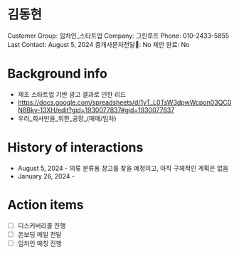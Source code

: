 # 김동현

Customer Group: 임차인_스타트업
Company: 그린루프
Phone: 010-2433-5855
Last Contact: August 5, 2024
중개사문자전달📩: No
제안 완료: No

# Background info

- 제조 스타트업 기반 광고 결과로 인한 리드
- https://docs.google.com/spreadsheets/d/1yT_L0TsW3dpwWcpon03QC0N8Bky-13XH/edit?gid=1930077837#gid=1930077837
- 우리_회사만을_위한_공장_(매매/임차)

# History of interactions

- August 5, 2024 - 의류 분류용 창고를 찾을 예정이고, 아직 구체적인 계획은 없음
- January 26, 2024 -

# Action items

- [ ]  디스커버리콜 진행
- [ ]  온보딩 메일 전달
- [ ]  임차인 매칭 진행